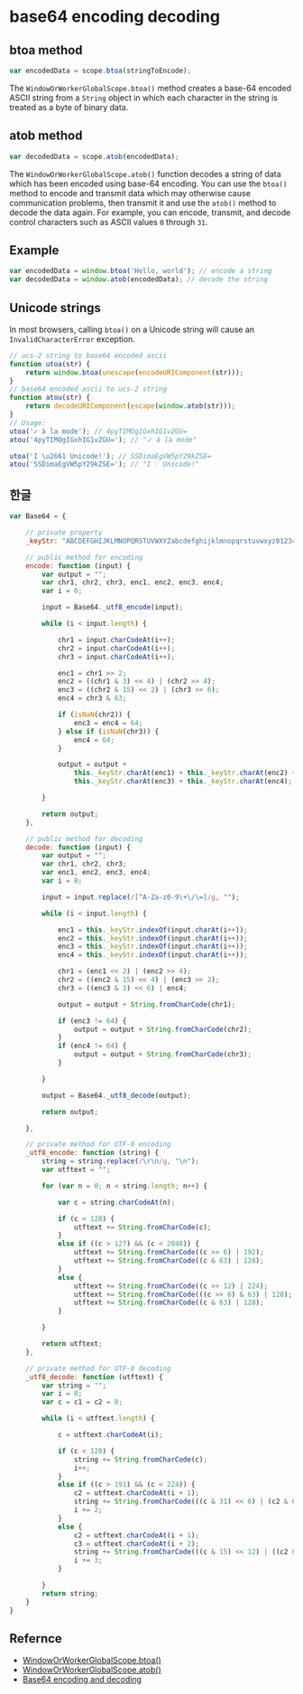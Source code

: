 # base64 encoding decoding

## btoa method

```javascript
var encodedData = scope.btoa(stringToEncode);
```

The `WindowOrWorkerGlobalScope.btoa()` method creates a base-64 encoded ASCII string from a `String` object in which each character in the string is treated as a byte of binary data.

## atob method

```javascript
var decodedData = scope.atob(encodedData);
```

The `WindowOrWorkerGlobalScope.atob()` function decodes a string of data which has been encoded using base-64 encoding. You can use the `btoa()` method to encode and transmit data which may otherwise cause communication problems, then transmit it and use the `atob()` method to decode the data again. For example, you can encode, transmit, and decode control characters such as ASCII values `0` through `31`.

## Example

```javascript
var encodedData = window.btoa('Hello, world'); // encode a string
var decodedData = window.atob(encodedData); // decode the string
```

## Unicode strings

In most browsers, calling `btoa()` on a Unicode string will cause an `InvalidCharacterError` exception.

```javascript
// ucs-2 string to base64 encoded ascii
function utoa(str) {
    return window.btoa(unescape(encodeURIComponent(str)));
}
// base64 encoded ascii to ucs-2 string
function atou(str) {
    return decodeURIComponent(escape(window.atob(str)));
}
// Usage:
utoa('✓ à la mode'); // 4pyTIMOgIGxhIG1vZGU=
atou('4pyTIMOgIGxhIG1vZGU='); // "✓ à la mode"

utoa('I \u2661 Unicode!'); // SSDimaEgVW5pY29kZSE=
atou('SSDimaEgVW5pY29kZSE='); // "I ♡ Unicode!"
```

## 한글

```javascript
var Base64 = {

    // private property
    _keyStr: "ABCDEFGHIJKLMNOPQRSTUVWXYZabcdefghijklmnopqrstuvwxyz0123456789+/=",

    // public method for encoding
    encode: function (input) {
        var output = "";
        var chr1, chr2, chr3, enc1, enc2, enc3, enc4;
        var i = 0;

        input = Base64._utf8_encode(input);

        while (i < input.length) {

            chr1 = input.charCodeAt(i++);
            chr2 = input.charCodeAt(i++);
            chr3 = input.charCodeAt(i++);

            enc1 = chr1 >> 2;
            enc2 = ((chr1 & 3) << 4) | (chr2 >> 4);
            enc3 = ((chr2 & 15) << 2) | (chr3 >> 6);
            enc4 = chr3 & 63;

            if (isNaN(chr2)) {
                enc3 = enc4 = 64;
            } else if (isNaN(chr3)) {
                enc4 = 64;
            }

            output = output +
                this._keyStr.charAt(enc1) + this._keyStr.charAt(enc2) +
                this._keyStr.charAt(enc3) + this._keyStr.charAt(enc4);

        }

        return output;
    },

    // public method for decoding
    decode: function (input) {
        var output = "";
        var chr1, chr2, chr3;
        var enc1, enc2, enc3, enc4;
        var i = 0;

        input = input.replace(/[^A-Za-z0-9\+\/\=]/g, "");

        while (i < input.length) {

            enc1 = this._keyStr.indexOf(input.charAt(i++));
            enc2 = this._keyStr.indexOf(input.charAt(i++));
            enc3 = this._keyStr.indexOf(input.charAt(i++));
            enc4 = this._keyStr.indexOf(input.charAt(i++));

            chr1 = (enc1 << 2) | (enc2 >> 4);
            chr2 = ((enc2 & 15) << 4) | (enc3 >> 2);
            chr3 = ((enc3 & 3) << 6) | enc4;

            output = output + String.fromCharCode(chr1);

            if (enc3 != 64) {
                output = output + String.fromCharCode(chr2);
            }
            if (enc4 != 64) {
                output = output + String.fromCharCode(chr3);
            }

        }

        output = Base64._utf8_decode(output);

        return output;

    },

    // private method for UTF-8 encoding
    _utf8_encode: function (string) {
        string = string.replace(/\r\n/g, "\n");
        var utftext = "";

        for (var n = 0; n < string.length; n++) {

            var c = string.charCodeAt(n);

            if (c < 128) {
                utftext += String.fromCharCode(c);
            }
            else if ((c > 127) && (c < 2048)) {
                utftext += String.fromCharCode((c >> 6) | 192);
                utftext += String.fromCharCode((c & 63) | 128);
            }
            else {
                utftext += String.fromCharCode((c >> 12) | 224);
                utftext += String.fromCharCode(((c >> 6) & 63) | 128);
                utftext += String.fromCharCode((c & 63) | 128);
            }

        }

        return utftext;
    },

    // private method for UTF-8 decoding
    _utf8_decode: function (utftext) {
        var string = "";
        var i = 0;
        var c = c1 = c2 = 0;

        while (i < utftext.length) {

            c = utftext.charCodeAt(i);

            if (c < 128) {
                string += String.fromCharCode(c);
                i++;
            }
            else if ((c > 191) && (c < 224)) {
                c2 = utftext.charCodeAt(i + 1);
                string += String.fromCharCode(((c & 31) << 6) | (c2 & 63));
                i += 2;
            }
            else {
                c2 = utftext.charCodeAt(i + 1);
                c3 = utftext.charCodeAt(i + 2);
                string += String.fromCharCode(((c & 15) << 12) | ((c2 & 63) << 6) | (c3 & 63));
                i += 3;
            }

        }
        return string;
    }
}
```

## Refernce

* [WindowOrWorkerGlobalScope.btoa()](https://developer.mozilla.org/en-US/docs/Web/API/WindowOrWorkerGlobalScope/btoa)
* [WindowOrWorkerGlobalScope.atob()](https://developer.mozilla.org/en-US/docs/Web/API/WindowOrWorkerGlobalScope/atob)
* [Base64 encoding and decoding](https://developer.mozilla.org/en-US/docs/Web/API/WindowBase64/Base64_encoding_and_decoding#The_.22Unicode_Problem.22)